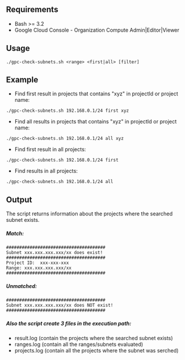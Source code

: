 ## Requirements

- Bash >= 3.2
- Google Cloud Console - Organization Compute Admin|Editor|Viewer 

## Usage

```
./gpc-check-subnets.sh <range> <first|all> [filter]
```
  
## Example
  
- Find first result in projects that contains "xyz" in projectId or project name:
```
./gpc-check-subnets.sh 192.168.0.1/24 first xyz
```
  
- Find all results in projects that contains "xyz" in projectId or project name:
```
./gpc-check-subnets.sh 192.168.0.1/24 all xyz
```
  
- Find first result in all projects:
```
./gpc-check-subnets.sh 192.168.0.1/24 first
```
- Find results in all projects:
```
./gpc-check-subnets.sh 192.168.0.1/24 all
```

## Output
The script returns information about the projects where the searched subnet exists.

##### Match:
```
######################################
Subnet xxx.xxx.xxx.xxx/xx does exist!
######################################
Project ID:  xxx-xxx-xxx
Range: xxx.xxx.xxx.xxx/xx
######################################
```
##### Unmatched:
```
######################################
Subnet xxx.xxx.xxx.xxx/xx does NOT exist!
######################################

```
##### Also the script create 3 files in the execution path:
- result.log (contain the projects where the searched subnet exists)
- ranges.log (contain all the ranges/subnets evaluated)
- projects.log (contain all the projects where the subnet was serched)

